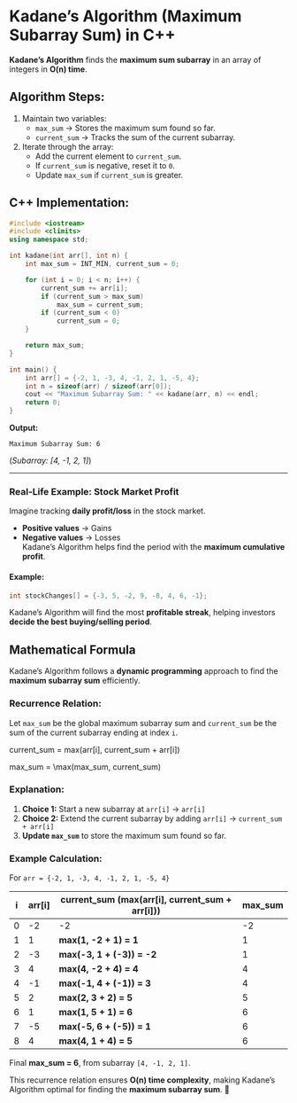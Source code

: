 # **Kadane’s Algorithm (Maximum Subarray Sum) in C++**  

**Kadane’s Algorithm** finds the **maximum sum subarray** in an array of integers in **O(n) time**.  

## **Algorithm Steps:**  
1. Maintain two variables:  
   - `max_sum` → Stores the maximum sum found so far.  
   - `current_sum` → Tracks the sum of the current subarray.  
2. Iterate through the array:  
   - Add the current element to `current_sum`.  
   - If `current_sum` is negative, reset it to `0`.  
   - Update `max_sum` if `current_sum` is greater.  

## **C++ Implementation:**
```cpp
#include <iostream>
#include <climits>
using namespace std;

int kadane(int arr[], int n) {
    int max_sum = INT_MIN, current_sum = 0;

    for (int i = 0; i < n; i++) {
        current_sum += arr[i];
        if (current_sum > max_sum) 
            max_sum = current_sum;
        if (current_sum < 0) 
            current_sum = 0;
    }

    return max_sum;
}

int main() {
    int arr[] = {-2, 1, -3, 4, -1, 2, 1, -5, 4};
    int n = sizeof(arr) / sizeof(arr[0]);
    cout << "Maximum Subarray Sum: " << kadane(arr, n) << endl;
    return 0;
}
```
**Output:**  
```
Maximum Subarray Sum: 6
```
(*Subarray: [4, -1, 2, 1]*)

---

### **Real-Life Example: Stock Market Profit**  
Imagine tracking **daily profit/loss** in the stock market.  
- **Positive values** → Gains  
- **Negative values** → Losses  
Kadane’s Algorithm helps find the period with the **maximum cumulative profit**.

#### **Example:**
```cpp
int stockChanges[] = {-3, 5, -2, 9, -8, 4, 6, -1};
```
Kadane’s Algorithm will find the most **profitable streak**, helping investors **decide the best buying/selling period**.

## **Mathematical Formula**  

Kadane’s Algorithm follows a **dynamic programming** approach to find the **maximum subarray sum** efficiently.

### **Recurrence Relation:**  
Let `max_sum` be the global maximum subarray sum and `current_sum` be the sum of the current subarray ending at index `i`.

current_sum = max(arr[i], current_sum + arr[i])

max_sum = \max(max_sum, current_sum)

### **Explanation:**
1. **Choice 1:** Start a new subarray at `arr[i]` → `arr[i]`
2. **Choice 2:** Extend the current subarray by adding `arr[i]` → `current_sum + arr[i]`
3. **Update `max_sum`** to store the maximum sum found so far.

### **Example Calculation:**
For `arr = {-2, 1, -3, 4, -1, 2, 1, -5, 4}`  

| i  | arr[i] | current_sum (max(arr[i], current_sum + arr[i])) | max_sum |
|----|--------|---------------------------------|---------|
| 0  | -2     | -2                              | -2      |
| 1  |  1     | **max(1, -2 + 1) = 1**          | 1       |
| 2  | -3     | **max(-3, 1 + (-3)) = -2**      | 1       |
| 3  |  4     | **max(4, -2 + 4) = 4**          | 4       |
| 4  | -1     | **max(-1, 4 + (-1)) = 3**       | 4       |
| 5  |  2     | **max(2, 3 + 2) = 5**           | 5       |
| 6  |  1     | **max(1, 5 + 1) = 6**           | 6       |
| 7  | -5     | **max(-5, 6 + (-5)) = 1**       | 6       |
| 8  |  4     | **max(4, 1 + 4) = 5**           | 6       |

Final **max_sum = 6**, from subarray `[4, -1, 2, 1]`.

This recurrence relation ensures **O(n) time complexity**, making Kadane’s Algorithm optimal for finding the **maximum subarray sum**. 🚀